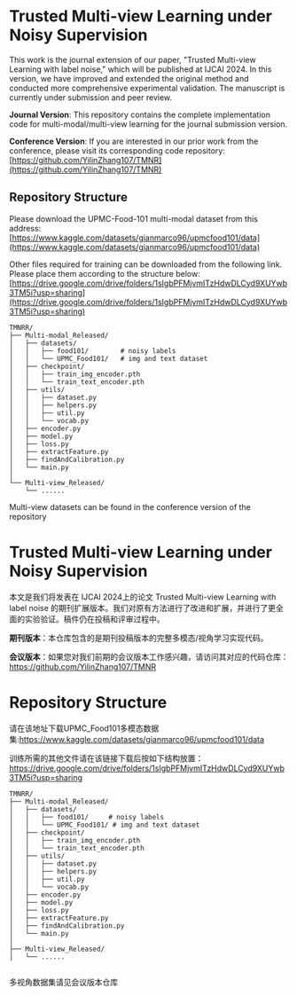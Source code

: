# Trusted Multi-view Learning under Noisy Supervision

This work is the journal extension of our paper, "Trusted Multi-view Learning with label noise," which will be published at IJCAI 2024. In this version, we have improved and extended the original method and conducted more comprehensive experimental validation. The manuscript is currently under submission and peer review.

**Journal Version**: This repository contains the complete implementation code for multi-modal/multi-view learning for the journal submission version.

**Conference Version**: If you are interested in our prior work from the conference, please visit its corresponding code repository: [https://github.com/YilinZhang107/TMNR](https://github.com/YilinZhang107/TMNR)

## Repository Structure

Please download the UPMC-Food-101 multi-modal dataset from this address: [https://www.kaggle.com/datasets/gianmarco96/upmcfood101/data](https://www.kaggle.com/datasets/gianmarco96/upmcfood101/data)

Other files required for training can be downloaded from the following link. Please place them according to the structure below: [https://drive.google.com/drive/folders/1sIgbPFMjvmITzHdwDLCyd9XUYwb3TM5i?usp=sharing](https://drive.google.com/drive/folders/1sIgbPFMjvmITzHdwDLCyd9XUYwb3TM5i?usp=sharing)

```
TMNRR/
├── Multi-modal_Released/
│   ├── datasets/
│   │   ├── food101/        # noisy labels
│   │   └── UPMC_Food101/   # img and text dataset
│   ├── checkpoint/
│   │   ├── train_img_encoder.pth
│   │   └── train_text_encoder.pth
│   ├── utils/
│   │   ├── dataset.py
│   │   ├── helpers.py
│   │   ├── util.py
│   │   └── vocab.py
│   ├── encoder.py
│   ├── model.py
│   ├── loss.py
│   ├── extractFeature.py
│   ├── findAndCalibration.py
│   └── main.py
│
└── Multi-view_Released/
    └── ......
```
Multi-view datasets can be found in the conference version of the repository


# Trusted Multi-view Learning under Noisy Supervision

本文是我们将发表在 IJCAI 2024上的论文 Trusted Multi-view Learning with label noise 的期刊扩展版本。我们对原有方法进行了改进和扩展，并进行了更全面的实验验证。稿件仍在投稿和评审过程中。

**期刊版本**：本仓库包含的是期刊投稿版本的完整多模态/视角学习实现代码。

**会议版本**：如果您对我们前期的会议版本工作感兴趣，请访问其对应的代码仓库：https://github.com/YilinZhang107/TMNR



# Repository Structure

请在该地址下载UPMC_Food101多模态数据集:https://www.kaggle.com/datasets/gianmarco96/upmcfood101/data

训练所需的其他文件请在该链接下载后按如下结构放置：https://drive.google.com/drive/folders/1sIgbPFMjvmITzHdwDLCyd9XUYwb3TM5i?usp=sharing 

```
TMNRR/
├── Multi-modal_Released/         
│   ├── datasets/      
│   │   ├── food101/     # noisy labels
│   │   └── UPMC_Food101/ # img and text dataset
│   ├── checkpoint/               
│   │   ├── train_img_encoder.pth
│   │   └── train_text_encoder.pth
│   ├── utils/                 
│   │   ├── dataset.py          
│   │   ├── helpers.py           
│   │   ├── util.py             
│   │   └── vocab.py           
│   ├── encoder.py               
│   ├── model.py                
│   ├── loss.py                 
│   ├── extractFeature.py       
│   ├── findAndCalibration.py    
│   └── main.py                 
│
├── Multi-view_Released/          
│   └── ......
             
```

多视角数据集请见会议版本仓库


